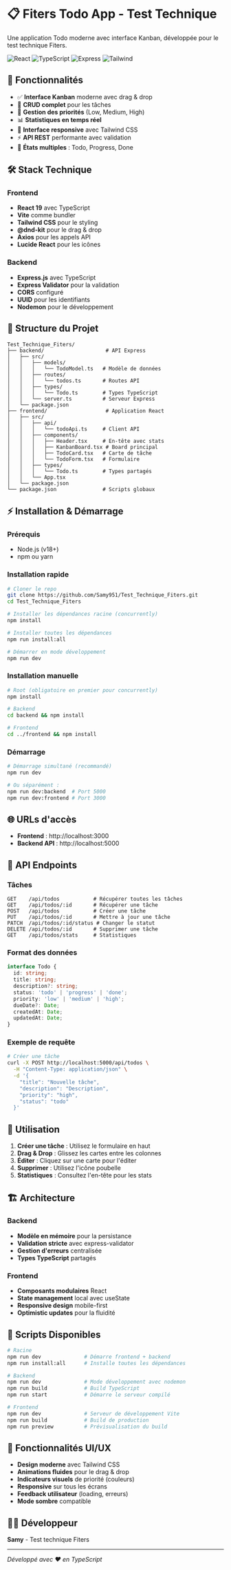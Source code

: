 # 📋 Fiters Todo App - Test Technique

Une application Todo moderne avec interface Kanban, développée pour le test technique Fiters. 

![React](https://img.shields.io/badge/React-19.0.0-blue)
![TypeScript](https://img.shields.io/badge/TypeScript-5.7.2-blue)
![Express](https://img.shields.io/badge/Express-4.19.2-green)
![Tailwind](https://img.shields.io/badge/Tailwind-3.4.13-cyan)

## 🚀 Fonctionnalités

- ✅ **Interface Kanban** moderne avec drag & drop
- 📝 **CRUD complet** pour les tâches
- 🎯 **Gestion des priorités** (Low, Medium, High)
- 📊 **Statistiques en temps réel**
- 🎨 **Interface responsive** avec Tailwind CSS
- ⚡ **API REST** performante avec validation
- 🔄 **États multiples** : Todo, Progress, Done

## 🛠️ Stack Technique

### Frontend
- **React 19** avec TypeScript
- **Vite** comme bundler
- **Tailwind CSS** pour le styling
- **@dnd-kit** pour le drag & drop
- **Axios** pour les appels API
- **Lucide React** pour les icônes

### Backend
- **Express.js** avec TypeScript
- **Express Validator** pour la validation
- **CORS** configuré
- **UUID** pour les identifiants
- **Nodemon** pour le développement

## 📁 Structure du Projet

```
Test_Technique_Fiters/
├── backend/                    # API Express
│   ├── src/
│   │   ├── models/
│   │   │   └── TodoModel.ts   # Modèle de données
│   │   ├── routes/
│   │   │   └── todos.ts       # Routes API
│   │   ├── types/
│   │   │   └── Todo.ts        # Types TypeScript
│   │   └── server.ts          # Serveur Express
│   └── package.json
├── frontend/                   # Application React
│   ├── src/
│   │   ├── api/
│   │   │   └── todoApi.ts     # Client API
│   │   ├── components/
│   │   │   ├── Header.tsx     # En-tête avec stats
│   │   │   ├── KanbanBoard.tsx # Board principal
│   │   │   ├── TodoCard.tsx   # Carte de tâche
│   │   │   └── TodoForm.tsx   # Formulaire
│   │   ├── types/
│   │   │   └── Todo.ts        # Types partagés
│   │   └── App.tsx
│   └── package.json
└── package.json               # Scripts globaux
```

## ⚡ Installation & Démarrage

### Prérequis
- Node.js (v18+)
- npm ou yarn

### Installation rapide
```bash
# Cloner le repo
git clone https://github.com/Samy951/Test_Technique_Fiters.git
cd Test_Technique_Fiters

# Installer les dépendances racine (concurrently)
npm install

# Installer toutes les dépendances
npm run install:all

# Démarrer en mode développement
npm run dev
```

### Installation manuelle
```bash
# Root (obligatoire en premier pour concurrently)
npm install

# Backend
cd backend && npm install

# Frontend 
cd ../frontend && npm install
```

### Démarrage
```bash
# Démarrage simultané (recommandé)
npm run dev

# Ou séparément :
npm run dev:backend  # Port 5000
npm run dev:frontend # Port 3000
```

## 🌐 URLs d'accès

- **Frontend** : http://localhost:3000
- **Backend API** : http://localhost:5000

## 📡 API Endpoints

### Tâches
```http
GET    /api/todos           # Récupérer toutes les tâches
GET    /api/todos/:id       # Récupérer une tâche
POST   /api/todos           # Créer une tâche
PUT    /api/todos/:id       # Mettre à jour une tâche
PATCH  /api/todos/:id/status # Changer le statut
DELETE /api/todos/:id       # Supprimer une tâche
GET    /api/todos/stats     # Statistiques
```

### Format des données
```typescript
interface Todo {
  id: string;
  title: string;
  description?: string;
  status: 'todo' | 'progress' | 'done';
  priority: 'low' | 'medium' | 'high';
  dueDate?: Date;
  createdAt: Date;
  updatedAt: Date;
}
```

### Exemple de requête
```bash
# Créer une tâche
curl -X POST http://localhost:5000/api/todos \
  -H "Content-Type: application/json" \
  -d '{
    "title": "Nouvelle tâche",
    "description": "Description",
    "priority": "high",
    "status": "todo"
  }'
```

## 🎯 Utilisation

1. **Créer une tâche** : Utilisez le formulaire en haut
2. **Drag & Drop** : Glissez les cartes entre les colonnes
3. **Éditer** : Cliquez sur une carte pour l'éditer
4. **Supprimer** : Utilisez l'icône poubelle
5. **Statistiques** : Consultez l'en-tête pour les stats

## 🏗️ Architecture

### Backend
- **Modèle en mémoire** pour la persistance
- **Validation stricte** avec express-validator
- **Gestion d'erreurs** centralisée
- **Types TypeScript** partagés

### Frontend
- **Composants modulaires** React
- **State management** local avec useState
- **Responsive design** mobile-first
- **Optimistic updates** pour la fluidité

## 🔧 Scripts Disponibles

```bash
# Racine
npm run dev              # Démarre frontend + backend
npm run install:all      # Installe toutes les dépendances

# Backend
npm run dev              # Mode développement avec nodemon
npm run build            # Build TypeScript
npm run start            # Démarre le serveur compilé

# Frontend  
npm run dev              # Serveur de développement Vite
npm run build            # Build de production
npm run preview          # Prévisualisation du build
```

## 🎨 Fonctionnalités UI/UX

- **Design moderne** avec Tailwind CSS
- **Animations fluides** pour le drag & drop
- **Indicateurs visuels** de priorité (couleurs)
- **Responsive** sur tous les écrans
- **Feedback utilisateur** (loading, erreurs)
- **Mode sombre** compatible


## 👨‍💻 Développeur

**Samy** - Test technique Fiters

---

*Développé avec ❤️ en TypeScript* 